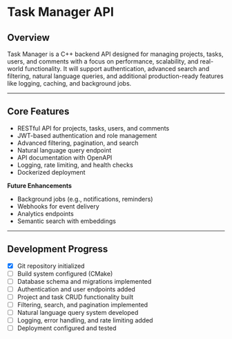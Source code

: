 # Task Manager API

## Overview
Task Manager is a C++ backend API designed for managing projects, tasks, users, and comments with a focus on performance, scalability, and real-world functionality. It will support authentication, advanced search and filtering, natural language queries, and additional production-ready features like logging, caching, and background jobs.

---

## Core Features
- RESTful API for projects, tasks, users, and comments  
- JWT-based authentication and role management  
- Advanced filtering, pagination, and search  
- Natural language query endpoint  
- API documentation with OpenAPI  
- Logging, rate limiting, and health checks  
- Dockerized deployment

**Future Enhancements**
- Background jobs (e.g., notifications, reminders)  
- Webhooks for event delivery  
- Analytics endpoints  
- Semantic search with embeddings  

---

## Development Progress 
- [x] Git repository initialized  
- [ ] Build system configured (CMake)  
- [ ] Database schema and migrations implemented  
- [ ] Authentication and user endpoints added  
- [ ] Project and task CRUD functionality built  
- [ ] Filtering, search, and pagination implemented  
- [ ] Natural language query system developed  
- [ ] Logging, error handling, and rate limiting added  
- [ ] Deployment configured and tested  
